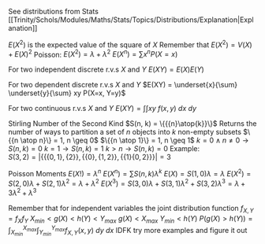 
See distributions from Stats [[Trinity/Schols/Modules/Maths/Stats/Topics/Distributions/Explanation|Explanation]] 

$E(X^2)$ is the expected value of the square of $X$ 
Remember that $E(X^2) = V(X) + E(X)^2$ 
Poisson:
	$E(X^2) = \lambda + \lambda^2$ 
$E(X^n) = \sum x^n P(X =x )$ 

For two independent discrete r.v.s $X$ and $Y$ 
	$E(XY) = E(X)E(Y)$

For two dependent discrete r.v.s $X$ and $Y$
	$E(XY) = \underset{x}{\sum} \underset{y}{\sum} xy P(X=x, Y=y)$

For two continuous r.v.s $X$ and $Y$ 
	$E(XY) = \int \int xy \  f(x, y)\  dx \ dy$ 

Stirling Number of the Second Kind
	$S(n, k) = \{{{n}\atop{k}}\}$ 
	Returns the number of ways to partition a set of $n$ objects into $k$ non-empty subsets
	$\{{n \atop n}\} = 1, n \geq 0$ 
	$\{{n \atop 1}\} = 1, n \geq 1$ 
	$k = 0 \land n \neq 0 \to S(n, k) = 0$
	$k = 1 \to S(n, k) = 1$
	$k > n \to S(n, k) = 0$
	Example: 	
		$S(3, 2) = |\{\{\{0, 1\}, \{2\}\}, \{\{0\},\{1, 2\}\}, \{\{1\}\{0,2\}\}\}| = 3$

Poisson Moments
	$E(X!) = \lambda^n$ 
	$E(X^n) = \sum S(n, k) \lambda^k$ 
		$E(X) = S(1, 0) \lambda = \lambda$
		$E(X^2) = S(2, 0) \lambda + S(2, 1) \lambda^2 = \lambda + \lambda^2$
		$E(X^3) = S(3, 0) \lambda + S(3, 1) \lambda^2 + S(3, 2) \lambda^3 = \lambda + 3\lambda^2 + \lambda^3$ 

Remember that for independent variables the joint distribution function $f_{X,Y} = f_X f_Y$ 
$X_{min} < g(X) < h(Y) < Y_{max}$
$g(X) < X_{max}$
$Y_{min} < h(Y)$ 
$P(g(X) > h(Y)) = \int^{X_{max}} _{X_{min}} \int^{Y_{max}} _{Y_{min}} f_{X, Y} (x, y) \ dy \ dx$ 
IDFK try more examples and figure it out